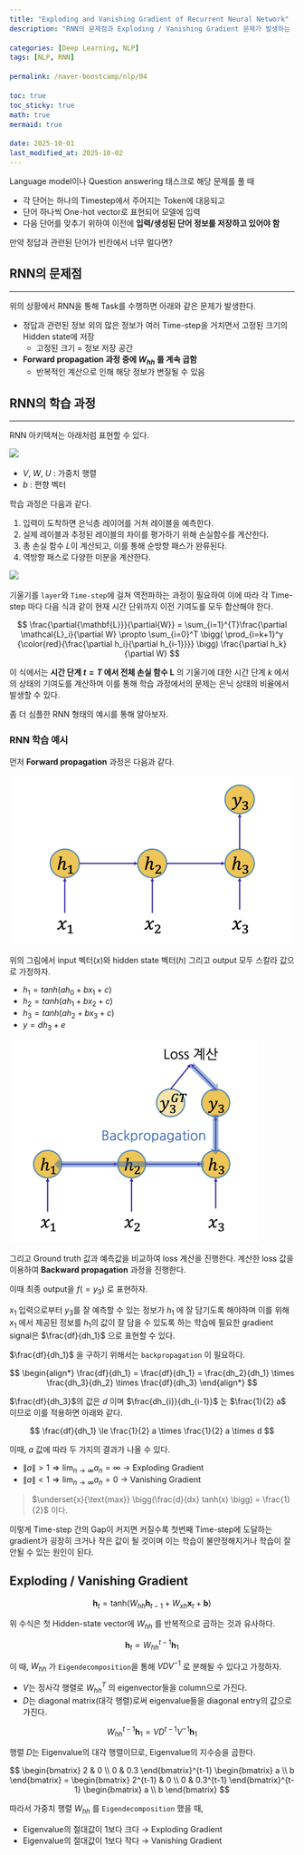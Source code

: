 ```yaml
---
title: "Exploding and Vanishing Gradient of Recurrent Neural Network"
description: "RNN의 문제점과 Exploding / Vanishing Gradient 문제가 발생하는 원인을 정리한 포스트입니다."

categories: [Deep Learning, NLP]
tags: [NLP, RNN]

permalink: /naver-boostcamp/nlp/04

toc: true
toc_sticky: true
math: true
mermaid: true

date: 2025-10-01
last_modified_at: 2025-10-02
---
```


Language model이나 Question answering 태스크로 해당 문제를 풀 때

- 각 단어는 하나의 Timestep에서 주어지는 Token에 대응되고
- 단어 하나씩 One-hot vector로 표현되어 모델에 입력
- 다음 단어를 맞추기 위하여 이전에 **입력/생성된 단어 정보를 저장하고 있어야 함**

만약 정답과 관련된 단어가 빈칸에서 너무 멀다면?

## RNN의 문제점
---------

위의 상황에서 RNN을 통해 Task를 수행하면 아래와 같은 문제가 발생한다.

- 정답과 관련된 정보 외의 많은 정보가 여러 Time-step을 거치면서 고정된 크기의 Hidden state에 저장
    - 고정된 크기 = 정보 저장 공간
- **Forward propagation 과정 중에 $W_{hh}$ 를 계속 곱함**
    - 반복적인 계산으로 인해 해당 정보가 변질될 수 있음



## RNN의 학습 과정
-----------

RNN 아키텍쳐는 아래처럼 표현할 수 있다.

<img src="https://miro.medium.com/v2/resize:fit:720/format:webp/0*pfDZQ6GIiZ0MGHjG.jpeg">

- $V$, $W$, $U$ : 가중치 행렬
- $b$ : 편향 벡터

학습 과정은 다음과 같다. 

1. 입력이 도착하면 은닉층 레이어를 거쳐 레이블을 예측한다.
2. 실제 레이블과 추정된 레이블의 차이를 평가하기 위해 손실함수를 계산한다.
3. 총 손실 함수 $L$이 계산되고, 이를 통해 순방향 패스가 완류된다.
4. 역방향 패스로 다양한 미분을 계산한다.

<img src="https://miro.medium.com/v2/resize:fit:720/format:webp/0*SKflG0ykj6EWPnm4.jpeg">

기울기를 `layer`와 `Time-step`에 걸쳐 역전파하는 과정이 필요하여 이에 따라 각 Time-step 마다 다음 식과 같이 현재 시간 단위까지 이전 기여도를 모두 합산해야 한다.

$$
\frac{\partial{\mathbf{L}}}{\partial{W}} = \sum_{i=1}^{T}\frac{\partial \mathcal{L}_i}{\partial W} \propto \sum_{i=0}^T \bigg( \prod_{i=k+1}^y {\color{red}{\frac{\partial h_i}{\partial h_{i-1}}}} \bigg) \frac{\partial h_k}{\partial W}
$$

이 식에서는 **시간 단계 $t=T$ 에서 전체 손실 함수 $\mathbf{L}$** 의 기울기에 대한 시간 단계 $k$ 에서의 상태의 기여도를 계산하며 이를 통해 학습 과정에서의 문제는 은닉 상태의 비율에서 발생할 수 있다.

좀 더 심플한 RNN 형태의 예시를 통해 알아보자.

### RNN 학습 예시

먼저 **Forward propagation** 과정은 다음과 같다.

<img src="../assets/img/post/naver-boostcamp/simple_rnn_0.png">

위의 그림에서 input 벡터($x$)와 hidden state 벡터($h$) 그리고 output 모두 스칼라 값으로 가정하자.

- $h_1 = tanh(ah_0 + bx_1 + c)$
- $h_2 = tanh(ah_1 + bx_2 + c)$
- $h_3 = tanh(ah_2 + bx_3 + c)$
- $y = dh_3 + e$

<img src="../assets/img/post/naver-boostcamp/simple_rnn_1.png">

그리고 Ground truth 값과 예측값을 비교하여 loss 계산을 진행한다. 계산한 loss 값을 이용하여 **Backward propagation** 과정을 진행한다.


이때 최종 output을 $f(=y_3)$ 로 표현하자.

$x_1$ 입력으로부터 $y_3$를 잘 예측할 수 있는 정보가 $h_1$ 에 잘 담기도록 해야하며 이를 위해 $x_1$ 에서 제공된 정보를 $h_1$의 값이 잘 담을 수 있도록 하는 학습에 필요한 gradient signal은 $\frac{df}{dh_1}$ 으로 표현할 수 있다.

$\frac{df}{dh_1}$  을 구하기 위해서는 `backpropagation` 이 필요하다.

$$
\begin{align*}
\frac{df}{dh_1} = \frac{df}{dh_1} = \frac{dh_2}{dh_1} \times \frac{dh_3}{dh_2} \times \frac{df}{dh_3}
\end{align*}
$$

$\frac{df}{dh_3}$의 값은 $d$ 이며 $\frac{dh_{i}}{dh_{i-1}}$ 는 $\frac{1}{2} a$ 이므로 이를 적용하면 아래와 같다.

$$
\frac{df}{dh_1} \le \frac{1}{2} a \times \frac{1}{2} a \times d
$$

이때, $a$ 값에 따라 두 가지의 결과가 나올 수 있다.

- $\| a \| > 1 \Rightarrow \lim_{n \to \infty} a_n = \infty$ &rarr; Exploding Gradient
- $\| a \| < 1 \Rightarrow \lim_{n \to \infty} a_n = 0$ &rarr; Vanishing Gradient

> $\underset{x}{\text{max}} \bigg(\frac{d}{dx} tanh(x) \bigg) = \frac{1}{2}$ 이다.

이렇게 Time-step 간의 Gap이 커지면 커질수록 첫번째 Time-step에 도달하는 gradient가 굉장히 크거나 작은 값이 될 것이며 이는 학습이 불안정해지거나 학습이 잘 안될 수 있는 원인이 된다.

## Exploding / Vanishing Gradient

$$
\mathbf{h}_t = \text{tanh}(W_{hh} \mathbf{h}_{t-1} + W_{xh}\mathbf{x}_t + \mathbf{b})
$$

위 수식은 첫 Hidden-state vector에 $W_{hh}$ 를 반복적으로 곱하는 것과 유사하다.

$$
\mathbf{h}_t \propto W_{hh}^{t-1} \mathbf{h}_1
$$

이 때, $W_{hh}$ 가 `Eigendecomposition`을 통해 $VDV^{-1}$ 로 분해될 수 있다고 가정하자.
- $V$는 정사각 행렬로 $W_{hh}^T$ 의 eigenvector들을 column으로 가진다.
- $D$는 diagonal matrix(대각 행렬)로써 eigenvalue들을 diagonal entry의 값으로 가진다.

$$
W_{hh}^{t-1} \mathbf{h}_1 = VD^{t-1}V^{-1} \mathbf{h}_1
$$

행렬 $D$는 Eigenvalue의 대각 행렬이므로, Eigenvalue의 지수승을 곱한다.

$$
\begin{bmatrix}
2 & 0 \\
0 & 0.3
\end{bmatrix}^{t-1}
\begin{bmatrix}
a \\
b
\end{bmatrix} = 
\begin{bmatrix}
2^{t-1} & 0 \\
0 & 0.3^{t-1}
\end{bmatrix}^{t-1}
\begin{bmatrix}
a \\
b
\end{bmatrix}
$$

따라서 가중치 행렬 $W_{hh}$ 를 `Eigendecomposition` 했을 때, 
- Eigenvalue의 절대값이 1보다 크다 &rarr; Exploding Gradient
- Eigenvalue의 절대값이 1보다 작다 &rarr; Vanishing Gradient


